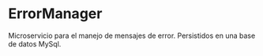 # ErrorManager
Microservicio para el manejo de mensajes de error. Persistidos en una base de datos MySql.
